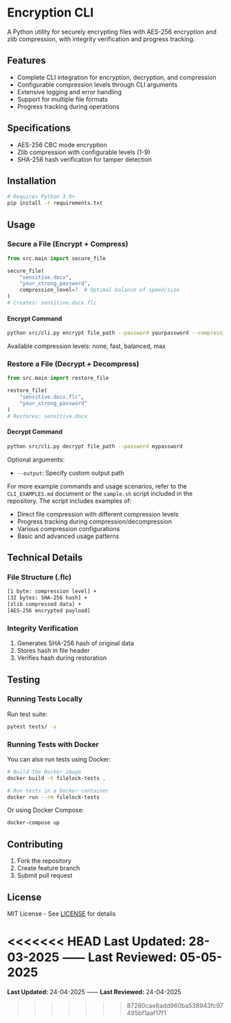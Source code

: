 # Encryption CLI

A Python utility for securely encrypting files with AES-256 encryption and zlib compression, with integrity verification and progress tracking.

## Features

- Complete CLI integration for encryption, decryption, and compression
- Configurable compression levels through CLI arguments
- Extensive logging and error handling
- Support for multiple file formats
- Progress tracking during operations

## Specifications

- AES-256 CBC mode encryption
- Zlib compression with configurable levels (1-9)
- SHA-256 hash verification for tamper detection

## Installation

```bash
# Requires Python 3.9+
pip install -r requirements.txt
```

## Usage

### Secure a File (Encrypt + Compress)

```python
from src.main import secure_file

secure_file(
    "sensitive.docx",
    "your_strong_password",
    compression_level=7  # Optimal balance of speed/size
)
# Creates: sensitive.docx.flc
```

#### Encrypt Command

```bash
python src/cli.py encrypt file_path --password yourpassword --compression balanced
```

Available compression levels: none, fast, balanced, max

### Restore a File (Decrypt + Decompress)

```python
from src.main import restore_file

restore_file(
    "sensitive.docx.flc",
    "your_strong_password"
)
# Restores: sensitive.docx
```

#### Decrypt Command

```bash
python src/cli.py decrypt file_path --password mypassword
```

Optional arguments:

- `--output`: Specify custom output path

For more example commands and usage scenarios, refer to the `CLI_EXAMPLES.md` document or the `sample.sh` script included in the repository. The script includes examples of:

- Direct file compression with different compression levels
- Progress tracking during compression/decompression
- Various compression configurations
- Basic and advanced usage patterns

## Technical Details

### File Structure (.flc)

```bash
[1 byte: compression level] +
[32 bytes: SHA-256 hash] +
[zlib compressed data] +
[AES-256 encrypted payload]
```

### Integrity Verification

1. Generates SHA-256 hash of original data
2. Stores hash in file header
3. Verifies hash during restoration

## Testing

### Running Tests Locally

Run test suite:

```bash
pytest tests/ -v
```

### Running Tests with Docker

You can also run tests using Docker:

```bash
# Build the Docker image
docker build -t filelock-tests .

# Run tests in a Docker container
docker run --rm filelock-tests
```

Or using Docker Compose:

```bash
docker-compose up
```

## Contributing

1. Fork the repository
2. Create feature branch
3. Submit pull request

## License

MIT License - See [LICENSE](LICENSE) for details

<<<<<<< HEAD
**Last Updated:** 28-03-2025 ⸺ **Last Reviewed:** 05-05-2025
=======
**Last Updated:** 24-04-2025 ⸺ **Last Reviewed:** 24-04-2025
>>>>>>> 87280cae8add960ba538943fc97495bf1aaf17f1
